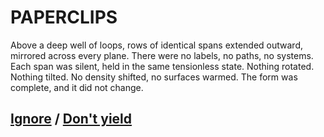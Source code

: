 # PAPERCLIPS

Above a deep well of loops, rows of identical spans extended outward, mirrored across every plane. There were no labels, no paths, no systems. Each span was silent, held in the same tensionless state. Nothing rotated. Nothing tilted. No density shifted, no surfaces warmed. The form was complete, and it did not change.

## [Ignore](page-0195ab891fb81d37) / [Don't yield](page-d30e7baa43915f42)
